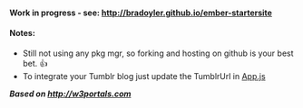 #### Work in progress - see: http://bradoyler.github.io/ember-startersite 

#### Notes:
- Still not using any pkg mgr, so forking and hosting on github is your best bet. :+1:
- To integrate your Tumblr blog just update the TumblrUrl in [App.js](https://github.com/bradoyler/ember-startersite/blob/master/js/app.js#L1) 

 __*Based on http://w3portals.com*__


